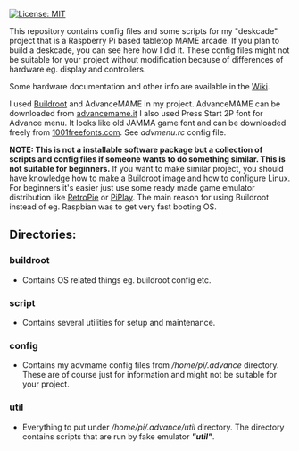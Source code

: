 [![License: MIT](https://img.shields.io/badge/License-MIT-yellow.svg)](https://opensource.org/licenses/MIT)

This repository contains config files and some scripts for my "deskcade" project that is a 
Raspberry Pi based tabletop MAME arcade. If you plan to build a deskcade, you can see here how I did it.
These config files might not be suitable for your project without modification because of differences 
of hardware eg. display and controllers.

Some hardware documentation and other info are available in the [Wiki](https://github.com/oh2mp/deskcade/wiki).

I used [Buildroot](https://buildroot.org/) and AdvanceMAME in my project. AdvanceMAME can be downloaded from [advancemame.it](http://www.advancemame.it/download)
I also used Press Start 2P font for Advance menu. It looks like old JAMMA game font and can be downloaded
freely from [1001freefonts.com](https://www.1001freefonts.com/press_start_2p.font). See *advmenu.rc* config file.

**NOTE: This is not a installable software package but a collection of scripts and config files if someone wants to do something similar. This is not suitable for beginners.** If you want to make similar project, you should have knowledge how to make a Buildroot image and how to configure Linux. For beginners it's easier just use some ready made game emulator distribution like [RetroPie](https://retropie.org.uk/) or [PiPlay](https://piplay.org/). The main reason for using Buildroot instead of eg. Raspbian was to get very fast booting OS.

## Directories:

### buildroot
  - Contains OS related things eg. buildroot config etc.

### script
  - Contains several utilities for setup and maintenance.

### config 
  - Contains my advmame config files from */home/pi/.advance* directory. These are of course just for information and might not be suitable for your project.

### util
  - Everything to put under */home/pi/.advance/util* directory. The directory contains scripts that are run by fake emulator **_"util"_**.

